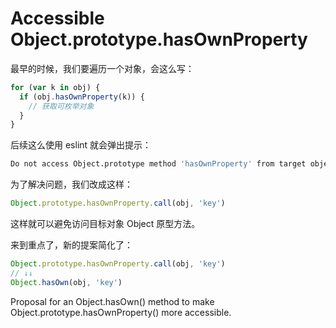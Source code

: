 # Accessible Object.prototype.hasOwnProperty

最早的时候，我们要遍历一个对象，会这么写：

```js
for (var k in obj) {
  if (obj.hasOwnProperty(k)) {
    // 获取可枚举对象
  }
}
```

后续这么使用 eslint 就会弹出提示：

```bash
Do not access Object.prototype method 'hasOwnProperty' from target object.
```

为了解决问题，我们改成这样：

```js
Object.prototype.hasOwnProperty.call(obj, 'key')
```

这样就可以避免访问目标对象 Object 原型方法。

来到重点了，新的提案简化了：

```js
Object.prototype.hasOwnProperty.call(obj, 'key')
// ↓↓
Object.hasOwn(obj, 'key')
```

Proposal for an Object.hasOwn() method to make Object.prototype.hasOwnProperty() more accessible.

